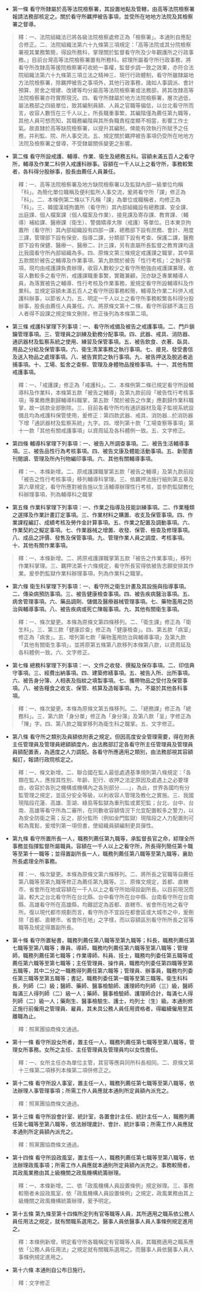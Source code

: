 * 第一條 看守所隸屬於高等法院檢察署，其設置地點及管轄，由高等法院檢察署報請法務部核定之。關於看守所羈押被告事項，並受所在地地方法院及其檢察署之督導。

> 釋：一、法院組織法已將各級法院檢察處修正為「檢察署」。本通則自應配合修正。二、法院組織法第六十九條第三項規定：「高等法院或其分院檢察署視其業務繁簡，得設所務科，掌理關於監督看守所及少年觀護所之行政事務。」目前台灣高等法院檢察署置有所務科，綜理所屬看守所行政事務，將看守所改隸高等援院檢察署可收統一事權，監督步調一致之效果，亦符合法院組織法第六十九條第三項立法之精神三、現行行政體制，看守所雖隸屬地方法院檢察署，除羈押被告之事項外，其他行政事務，諸如人事調派、會計預算、房舍之增建、改建等均分屬高等法院檢察署或法務部，將其改隸高等法院檢察署亦符實際現況。四、看守所隸屬於地方法院檢察署，層次過低，屬法務部之四級單位，致其編制員額、人員之官職等偏低，以台北看守所而言，收容人數恆在三千人以上，所長職重事繁，其編階僅為薦任第九職等，其他人員可想而知，其職務編階與其所負職責程度顯不相當，影響工作士氣。故直隸於高等缺院檢察署，以提升其編制，俾能有效執行所賦予之任務，并利監、院、所人事交流。五、規定關於羈押被告事項仍受所在地地方法院及檢察署之督導，不受隸屬關係變更之影響。

* 第二條 看守所設戒護、輔導、作業、衛生及總務五科。容額未滿五百人之看守所，輔導及作業二科併入戒護科辦事。容額在一千人以上之看守所，事務較繁者，各科得分股辦事，股長由薦任人員兼任。

> 釋：一、高等法院檢察署及地方缺院檢察署以及監獄內部一級單位均稱「科」。為簡化單位職稱及便利監所人事交流，爰將看守所「課」修正為「科」。二、本條例第二條以下凡稱「課」為單位或職稱者，均修正為「科」。三、韓國漢城拘置所（看守所）其內部組織設有總務課、安全課、出庭課、個人檔案課（個人檔案及作業）、接見課及寄存課、教育課、（輔導）補給課、醫療課（衛生）、警備矯導大隊（戒護）等單位。日本東京拘置所（看守所）其內部組織設有四部一課，總務部下設有庶務、會計、用度三課，管理部下設有保安、指導二課，分類部下設有考查、保護二課，醫務部下設有保健、醫療一、醫療二、計三課，另有直屬所長監督之教育課均遠比我國看守所內部組織為多。四、原條文第三條規定戒護課之職掌，其中第五款關於被告之輔導及作業事項、第九款關於被告「性行考核」：之執行事項，現均由戒護課負責辦理，收容人數較少之看守所勉強由戒護課兼理，收容人數較多之看守所，戒護課職重事繁，實難兼顧，況亦缺乏專業輔導人員，為落實被告之輔導、性行考核及作業事務，爰規定看守所設輔導科及作業科。並規定容額未滿五百人之看守所因事務較簡，輔導及作業二科併入戒護科辦事，以節省人力。五、明定一千人以上之看守所事務較繁各科得分股辦事，股長由薦任人員兼任。六、將原條文第十二條，看守所容額不滿三百人者得不設課之規定條文刪除，修正後列為本條第二項。

* 第三條 戒護科掌理下列事項：一、看守所戒備及被告之戒護事項。二、門戶鎖鑰管理事項。三、管理員之訓練及勤務分配事項。四、武器、戒具、消防器、通訊器材及監察系統之使用、練習及保管事項。五、被告飲食、衣著、臥具、用品之分給及保管事項。六、衛生清潔事務之執行事項。七、接見、發受書信及送入物品之處理事項。八、被告賞罰之執行事項。九、被告押送及脫逃者追捕事項。十、工場、監舍之查察、管理及身體物品搜檢事項。十一、其他有關戒護事項。

> 釋：一、「戒護課」修正為「戒護科」。二、本條例第二條已規定看守所設輔導科及作業科，本條第五款「被告之輔導」及第九款前段「被告性行考核事項」等業務應劃歸輔導科職掌，第五款「關於被告之作業」應劃歸作業科職掌，故一該款全部刪除。三、目前各看守所均有通訊器材及電子監視系統設備且均為戒護科保管使用，爰修正：第四款武器、戒具、消防器…於消防器下增「通訊器材及監察系統」九字。四、增列第十款「工場查察等事項」第十一款「其他有關戒護事項」以資周延及各科體例一致。五、文字修正。

* 第四條 輔導科掌理下列事項：一、被告入所調查事項。二、被告生活輔導事項。三、被告品性行為考核事項。四、被告文康及體能活動事項。五、新聞書刊閱讀、管理及所內刊物編印事項。六、其他有關輔導事項。

> 釋：一、本條新增。二、原戒護課職掌第五款「被告之輔導」及第九款前段「被告之性行考核事項」移列輔導科掌理。三、依羈押法施行細則第五章及第六章規定，看守所應對被告施以生活輔導辦理性行考核，並參酌監獄教化科辦理事項，列為輔導科之職掌

* 第五條 作業科掌理下列事項：一、作業之指導及技能訓練事項。二、作業種類之選擇及作業計畫訂定事項。三、作業材料之購置、收支及保管事項。四、作業課程編訂、成績考核及勞作金計算事項。五、作業之配置及調動事項。六、作業契約之擬定事項。七、作業器械之增置、收發、保管、檢查及修理事項。八、成品之評價、發售及保管事項。九、管理作業人員之調度、考核事項。十、其他有關作業事項。

> 釋：一、本條新增。二、將原戒護課職掌第五款「被告之作業事項」，移列作業科掌理。三、羈押法第十六條規定，看守所長官得依被告志願安排其作業。爰參酌監獄作業科辦理事項，列為作業科之職掌。

* 第六條 衛生科掌理下列事項：一、看守所之衛生計畫及其設施與指導事項。二、傳染病預防事項。三、被告健康檢查事項。四、被告疾病醫治事項。五、病舍管理事項。六、藥品調劑、儲備及醫療器械管理事項。七、藥物濫用之防治與輔導事項。八、被告疾病或死亡陳報事項。九、其他有關衛生事項。

> 釋：一、條次變更。本條為原條文第四條移列。二、「衛生課」修正為「衛生科」。三、第三款「健康診查」修正為「健康檢查」。四、第五款「病室」修正為「病舍」。五、增列第七款「藥物濫用防治與輔導事項」及第九款「其他有關衛生事項」，並將原第五條第八款移列本條第八款，以資周延及各科體例一致。六、文字修正。

* 第七條 總務科掌理下列事項：一、文件之收發、撰擬及保存事項。二、印信典守事項。三、經費出納事項。四、建築修繕事項。五、被告入所、出所事項。六、被告身分簿、人相表及指紋之填製事項。七、攜帶物品之受付及保管事項。八、被告糧食之收支、保管、核算及造報事項。九、不屬於其他各科事項。

> 釋：一、條次變更。本條為原條文第五條移列。二、「總務課」修正為「總務科」。三、第六款「身分單」修正為「身分簿」及第八款「呈」字修正為「陳」字。四、第八款之職掌移列為衛生科之職掌。五、文字修正。

* 第八條 看守所之類別及員額依附表之規定。但因高度安全管理需要，得在附表主任管理員及管理員總額額度內，由法務部訂定各看守所主任管理員及管理員員額配置表，為適度之人力調配。各看守所應適用之類別，由法務部視其容額擬訂，報請行政院核定之。

> 釋：一、條文新增。二、聯合國在監人最低處遇基準規則第八條規定：「各類在監人，應按其性別、年齡、犯行、收押之法定原因及處遇上之必要理由，收容於各別之機構或機構內之各別部分……」，為此，世界各國均有分監管理之規定，並區分安全等級，以利收容人管理及教化之實施。三、我國現階段花蓮、高雄、澎湖、綠島等監獄為重刑監或累犯監；台北、台中、台南、高雄等看守所為二審所，在同數收容額情況下允宜配置較多之警力，以為安全防衛之需；反之，部分監所（例如金門監獄）現階段之人力配置則可較為寬鬆，爰增列第一項但書，使組織員額編制更具彈性。

* 第九條 看守所置所長一人，職務列薦任第九職等，承監督長官之命，綜理全所事務並指揮監督所屬職員。容額在一千人以上之看守所，所長得列簡任第十職等至第十一職等；並得置副所長一人，職務列薦任第八職等至第九職等，襄助所長處理全所事務。

> 釋：一、條次變更。本條為原條文第六條移列。二、將所長之官職等自薦任第八職等至第九職等修正為薦任第九職等。三、原條文規定，首都、直轄市、省會所在地或容額在一千人以上之看守所始得設副所長。以目前現況而論，較大之台北看守所在台北縣、台中看守所在台中縣、台南看守所在台南縣、高雄看守所在高雄縣，均難認定為首都、直轄市、省會所在地之看守所。復以現代都市規劃而言，看守所亦不宜設在都會區或大城市之中，爰刪除「首都、直轄市、省會所在地」之字樣，而以容額區別看守所所長之官等職等及規定得置副所長。

* 第十條 看守所置秘書，職務列薦任第八職等至第九職等；科長，職務列薦任第七職等至第八職等；專員、導師，職務均列薦任第六職等至第八職等；管理師，職務列薦任第七職等；作業導師、科員、技士，職務均列委任第五職等或薦任第六職等至第七職等；主任管理員、操作員，職務均列委任第四職等至第五職等，其中二分之一職務得列薦任第六職等；管理員、辦事員，職務均列委任第三職等至第五職等；書記，職務列委任第一職等至第三職等。衛生科科長，列師（二）級；醫師、藥師、醫事檢驗師、護理師均列師（三）級，醫師每滿三人得列師（二）級一人；藥師、醫事檢驗師、護理師合計，每滿七人得列師（二）級一人；藥劑生、醫事檢驗生、護士，均列士（生）級。本通則修正施行前僱用之管理員、雇員，其未具公務人員任用資格者，得繼續僱用至其離職為止。

> 釋：照黨團協商條文通過。

* 第十一條 看守所設女所者，置主任一人，職務列薦任第七職等至第八職等，管理女所事務。女所之主任、主任管理員及管理員均以女性擔任。

> 釋：一、女所主任亦為單位主管，其官等應與同所科長相同。二、原條文第十三條第二項移列本條第二項併修正之。

* 第十二條 看守所設人事室，置主任一人，職務列薦任第七職等至第八職等，依法辦理人事管理事項；所需工作人員應就本通則所定員額內派充之。

> 釋：照黨團協商條文通過。

* 第十三條 看守所設會計室、統計室，各置會計主任、統計主任一人，職務列薦任第七職等至第八職等，依法辦理歲計、會計、統計事項；所需工作人員應就本通則所定員額內派充之。

> 釋：照黨團協商條文通過。

* 第十四條 看守所設政風室，置主任一人，職務列薦任第七職等至第八職等，依法辦理政風事項；所需工作人員應就本通則所定員額內派充之。事務較簡者，其政風業務由其上級機關之政風機構統籌辦理。

> 釋：一、本條新增。二、依「政風機構人員設置條例」規定辦理。三、事務較簡者未設政風室，依「政風機構人員設置條例」之規定，政風業務由其上級機關之政風機構統籌辦理，爰予明定。

* 第十五條 第九條至第十四條所定列有官等職等人員，其所適用之職系依公務人員任用法之規定，就有關職系選用之。醫事人員依醫事人員人事條例規定進用之。

> 釋：本條例新增，明定看守所各職稱定有官職等人員，其職務適用之職系應依「公務人員任用法」之規定就有關職系選用之。而醫事人員依醫事人員人事條例規定進用之。

* 第十六條 本通則自公布日施行。

> 釋：文字修正

